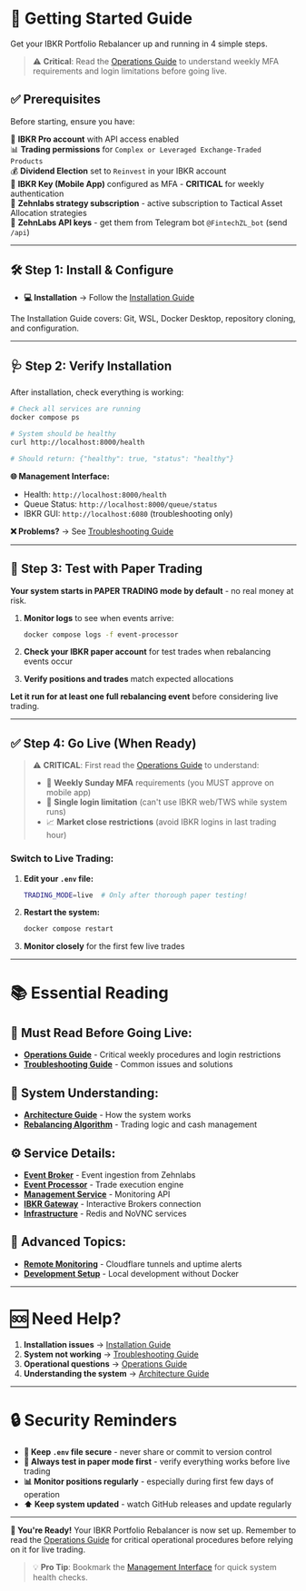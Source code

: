 # 🚀 Getting Started Guide

Get your IBKR Portfolio Rebalancer up and running in 4 simple steps.

> ⚠️ **Critical**: Read the [Operations Guide](operations.md) to understand weekly MFA requirements and login limitations before going live.

## ✅ Prerequisites

Before starting, ensure you have:

🏦 **IBKR Pro account** with API access enabled  
📊 **Trading permissions** for `Complex or Leveraged Exchange-Traded Products`  
💰 **Dividend Election** set to `Reinvest` in your IBKR account  
📱 **IBKR Key (Mobile App)** configured as MFA - **CRITICAL** for weekly authentication  
🎯 **Zehnlabs strategy subscription** - active subscription to Tactical Asset Allocation strategies  
🔑 **ZehnLabs API keys** - get them from Telegram bot `@FintechZL_bot` (send `/api`)  

---

## 🛠️ Step 1: Install & Configure

- **💻 Installation** → Follow the [Installation Guide](installation.md)


The Installation Guide covers: Git, WSL, Docker Desktop, repository cloning, and configuration.

---

## 🩺 Step 2: Verify Installation

After installation, check everything is working:

```bash
# Check all services are running
docker compose ps

# System should be healthy  
curl http://localhost:8000/health

# Should return: {"healthy": true, "status": "healthy"}
```

**🌐 Management Interface:**
- Health: `http://localhost:8000/health`
- Queue Status: `http://localhost:8000/queue/status` 
- IBKR GUI: `http://localhost:6080` (troubleshooting only)

**❌ Problems?** → See [Troubleshooting Guide](troubleshooting.md)

---

## 🧪 Step 3: Test with Paper Trading

**Your system starts in PAPER TRADING mode by default** - no real money at risk.

1. **Monitor logs** to see when events arrive:
   ```bash
   docker compose logs -f event-processor
   ```

2. **Check your IBKR paper account** for test trades when rebalancing events occur

3. **Verify positions and trades** match expected allocations

**Let it run for at least one full rebalancing event** before considering live trading.

---

## ✅ Step 4: Go Live (When Ready)

> ⚠️ **CRITICAL**: First read the [Operations Guide](operations.md) to understand:
> - 📅 **Weekly Sunday MFA** requirements (you MUST approve on mobile app)  
> - 🚫 **Single login limitation** (can't use IBKR web/TWS while system runs)
> - 📈 **Market close restrictions** (avoid IBKR logins in last trading hour)

### Switch to Live Trading:

1. **Edit your `.env` file:**
   ```bash
   TRADING_MODE=live  # Only after thorough paper testing!
   ```

2. **Restart the system:**
   ```bash
   docker compose restart
   ```

3. **Monitor closely** for the first few live trades

---

# 📚 Essential Reading

## 🚨 **Must Read Before Going Live:**
- **[Operations Guide](operations.md)** - Critical weekly procedures and login restrictions
- **[Troubleshooting Guide](troubleshooting.md)** - Common issues and solutions

## 📖 **System Understanding:**
- **[Architecture Guide](architecture.md)** - How the system works
- **[Rebalancing Algorithm](rebalancing.md)** - Trading logic and cash management

## ⚙️ **Service Details:**
- **[Event Broker](services/event-broker.md)** - Event ingestion from Zehnlabs
- **[Event Processor](services/event-processor.md)** - Trade execution engine  
- **[Management Service](services/management-service.md)** - Monitoring API
- **[IBKR Gateway](services/ibkr-gateway.md)** - Interactive Brokers connection
- **[Infrastructure](services/infrastructure.md)** - Redis and NoVNC services

## 🔧 **Advanced Topics:**
- **[Remote Monitoring](monitoring.md)** - Cloudflare tunnels and uptime alerts
- **[Development Setup](development.md)** - Local development without Docker

---

# 🆘 Need Help?

1. **Installation issues** → [Installation Guide](installation.md) 
2. **System not working** → [Troubleshooting Guide](troubleshooting.md)
3. **Operational questions** → [Operations Guide](operations.md)
4. **Understanding the system** → [Architecture Guide](architecture.md)

---

# 🔒 Security Reminders

- **🔐 Keep `.env` file secure** - never share or commit to version control
- **🧪 Always test in paper mode first** - verify everything works before live trading
- **📊 Monitor positions regularly** - especially during first few days of operation  
- **⬆️ Keep system updated** - watch GitHub releases and update regularly

---

**🎉 You're Ready!** Your IBKR Portfolio Rebalancer is now set up. Remember to read the [Operations Guide](operations.md) for critical operational procedures before relying on it for live trading.

> 💡 **Pro Tip**: Bookmark the [Management Interface](http://localhost:8000/health) for quick system health checks.